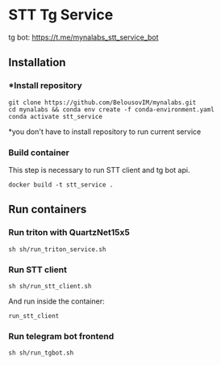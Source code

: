 # STT Tg Service
tg bot: https://t.me/mynalabs_stt_service_bot

## Installation 

### *Install repository
```shell
git clone https://github.com/BelousovIM/mynalabs.git
cd mynalabs && conda env create -f conda-environment.yaml 
conda activate stt_service
```
*you don't have to install repository to run current service

### Build container
This step is necessary to run STT client and tg bot api.

```shell
docker build -t stt_service .
```

## Run containers
### Run triton with QuartzNet15x5
```shell
sh sh/run_triton_service.sh
```
### Run STT client
```shell
sh sh/run_stt_client.sh
```
And run inside the container:
```shell
run_stt_client
```
### Run telegram bot frontend
```shell
sh sh/run_tgbot.sh
```